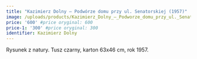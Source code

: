 ```yaml
---
title: "Kazimierz Dolny – Podwórze domu przy ul. Senatorskiej (1957)"
image: /uploads/products/Kazimierz_Dolny_–_Podworze_domu_przy_ul._Senatorskiej_(1957).jpg
price: '600' #price oryginal: 600
price-1: '300' #price oryginal: 300
identifier: Kazimierz Dolny
---
```


Rysunek z natury. Tusz czarny, karton 63x46 cm, rok 1957.